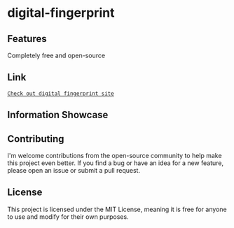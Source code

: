 # digital-fingerprint

## Features
Completely free and open-source

## Link
 [`Check out digital fingerprint site`]()

## Information Showcase

## Contributing
I'm welcome contributions from the open-source community to help make this project even better. If you find a bug or have an idea for a new feature, please open an issue or submit a pull request.

## License
This project is licensed under the MIT License, meaning it is free for anyone to use and modify for their own purposes.
